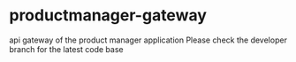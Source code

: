 # productmanager-gateway
api gateway of the product manager application 
Please check the developer branch for the latest code base 
